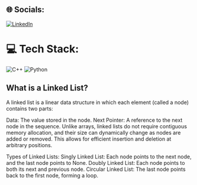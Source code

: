 ## 🌐 Socials:
[![LinkedIn](https://img.shields.io/badge/LinkedIn-%230077B5.svg?logo=linkedin&logoColor=white)](https://www.linkedin.com/in/atiladeoke/)

# 💻 Tech Stack:
![C++](https://img.shields.io/badge/c++-%2300599C.svg?style=for-the-badge&logo=c%2B%2B&logoColor=white)
![Python](https://img.shields.io/badge/python-3670A0?style=for-the-badge&logo=python&logoColor=ffdd54)

## What is a Linked List?
A linked list is a linear data structure in which each element (called a node) contains two parts:

Data: The value stored in the node.
Next Pointer: A reference to the next node in the sequence.
Unlike arrays, linked lists do not require contiguous memory allocation, and their size can dynamically change as nodes are added or removed. This allows for efficient insertion and deletion at arbitrary positions.

Types of Linked Lists:
Singly Linked List: Each node points to the next node, and the last node points to None.
Doubly Linked List: Each node points to both its next and previous node.
Circular Linked List: The last node points back to the first node, forming a loop.
